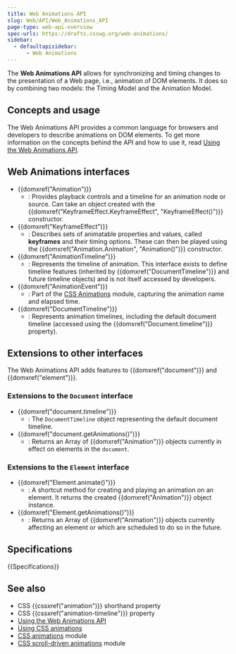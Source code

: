 ```yaml
---
title: Web Animations API
slug: Web/API/Web_Animations_API
page-type: web-api-overview
spec-urls: https://drafts.csswg.org/web-animations/
sidebar:
  - defaultapisidebar:
      - Web Animations
---
```


The **Web Animations API** allows for synchronizing and timing changes to the presentation of a Web page, i.e., animation of DOM elements. It does so by combining two models: the Timing Model and the Animation Model.

## Concepts and usage

The Web Animations API provides a common language for browsers and developers to describe animations on DOM elements. To get more information on the concepts behind the API and how to use it, read [Using the Web Animations API](/en-US/docs/Web/API/Web_Animations_API/Using_the_Web_Animations_API).

## Web Animations interfaces

- {{domxref("Animation")}}
  - : Provides playback controls and a timeline for an animation node or source. Can take an object created with the {{domxref("KeyframeEffect.KeyframeEffect", "KeyframeEffect()")}} constructor.
- {{domxref("KeyframeEffect")}}
  - : Describes sets of animatable properties and values, called **keyframes** and their timing options. These can then be played using the {{domxref("Animation.Animation", "Animation()")}} constructor.
- {{domxref("AnimationTimeline")}}
  - : Represents the timeline of animation. This interface exists to define timeline features (inherited by {{domxref("DocumentTimeline")}} and future timeline objects) and is not itself accessed by developers.
- {{domxref("AnimationEvent")}}
  - : Part of the [CSS Animations](/en-US/docs/Web/CSS/CSS_animations) module, capturing the animation name and elapsed time.
- {{domxref("DocumentTimeline")}}
  - : Represents animation timelines, including the default document timeline (accessed using the {{domxref("Document.timeline")}} property).

## Extensions to other interfaces

The Web Animations API adds features to {{domxref("document")}} and {{domxref("element")}}.

### Extensions to the `Document` interface

- {{domxref("document.timeline")}}
  - : The `DocumentTimeline` object representing the default document timeline.
- {{domxref("document.getAnimations()")}}
  - : Returns an Array of {{domxref("Animation")}} objects currently in effect on elements in the `document`.

### Extensions to the `Element` interface

- {{domxref("Element.animate()")}}
  - : A shortcut method for creating and playing an animation on an element. It returns the created {{domxref("Animation")}} object instance.
- {{domxref("Element.getAnimations()")}}
  - : Returns an Array of {{domxref("Animation")}} objects currently affecting an element or which are scheduled to do so in the future.

## Specifications

{{Specifications}}

## See also

- CSS {{cssxref("animation")}} shorthand property
- CSS {{cssxref("animation-timeline")}} property
- [Using the Web Animations API](/en-US/docs/Web/API/Web_Animations_API/Using_the_Web_Animations_API)
- [Using CSS animations](/en-US/docs/Web/CSS/CSS_animations/Using_CSS_animations)
- [CSS animations](/en-US/docs/Web/CSS/CSS_animations) module
- [CSS scroll-driven animations](/en-US/docs/Web/CSS/CSS_scroll-driven_animations) module
